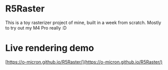 # R5Raster
This is a toy rasterizer project of mine, built in a week from scratch. Mostly to try out my M4 Pro really :D

# Live rendering demo
[https://o-micron.github.io/R5Raster/](https://o-micron.github.io/R5Raster/)
